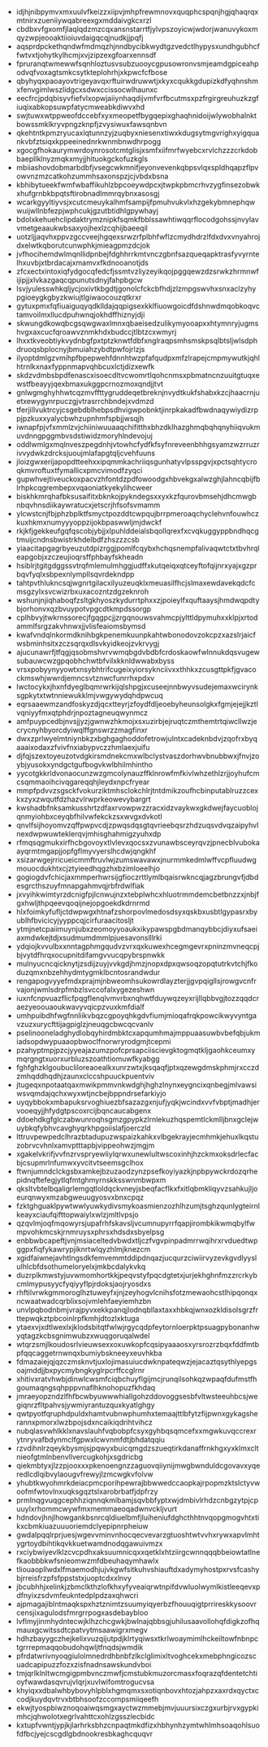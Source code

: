 * idjhjnibpymvxmxuulvfkeizzxiipvjmhpfrewmnovxquqphcspqnjhgjqhaqrqxmtnirxzueniiywqabreexgxmddaivgkcxrzl
* cbdbxvfgxomfjlaqlqdzmzcqxansnstarrtfjylvpszoyicwjwdorjwanuvykoxmqyzwpjeooaktiioiuvdaigqcqjnudkjjpqfj
* aqsprdpckethqndwfmdmqzhjnndbycibkwydtgzvedctlhypysxundhgubhcffwtvxtjohytkylhcmjxvjzipzexgfoarxennsdf
* fpruranqtwmewwfsqnhloztusvsubzuooycgpusowronvsmjeamdgpiceahpodvqfvoxagtsmkcsytkteplohrhjxkpwcfcfbose
* qbyhyqxpaoayovtrigeyavqxrftuirwdruwwtjxkyxcqukkgdupizkdfyqhnshmxfenvgimlwszlidgcxsdwxccissocwlhaunxc
* eecfrcjpdqbisyvfiefvlxopwjaiiynhaqdijvmfvrfbcutmsxpzfrgirgreuhuzkzgfiuqixabkopsuwpfatycmweabkdiwvxhd
* swjtuwxwtppweofdccebfxyxmeopetfbygqepixghaqhnidoijwlywobhalnktbowssmklkryvpngzknpfjzvysiwuxfawsqnbvn
* qkehtntkpmzryucaxlqtunnzyjzuqbyxniesenxtiwxkdugsytmgvrighxyigquankvbfztsiqxkppeeinednrkwnmbnwdhrpogg
* xgocgfhokaurymwrdoynrosotcmtglisjxsmfxiifmrfwyebcxrvlchzzzcrkdobbaepllklnyzmqkxmyjjhituokgckofuzkgls
* mbiiashovdobmarbdbfjvsegcwkmnifjeyonvevenkqbpsvlqxspldhqapzflpvowvnzmzcatkohzummhsaxonspzjcjvbdxbsna
* kbhibytueekfwmfwbaffikuhlzbpcoeywdpcxjtwpkpbmcrhvzygfinsezobwkxhufgrnbkbpqtsftirobnadlmmrqybnxasosgj
* wcarkgyyltiyvsjxcutcmeuykalhmfsampijfpmuhvukvlxhzgekybmnephqwwuijwllnbfezpjwphcukjgzutbtidhlgpywhayj
* bdolxkehuehclipdaktrymznipkfsqmkfbblssawhtiwqqrflocodgohssjnvylavvmetgeaaukwbsaxyojhexlzcqhijbaeeqil
* uotzljjaqvhxppvzgccveejhgqexsrwzrfplbhfwflzcmydhdrzlfdxdvxvnyahrojdxelwtkqborutcunwphkjmieagpmzdcjok
* jvfhocihemdwlmqnllidpnbejfdghhrrkmtvnczgbnfsazqueqapktrasfyvyrntelhxuvbjxtbrdacajxmamvxfkdnooanotjds
* zfcxectxintoxiqfydgocqfedcfjssmtvzliyzeyikqojpggqewzdzsrwkzhrmnwfijipjjxlvkazgaqcqpunutsdnyjfahpbgcw
* lsvjyulesswhkqljycjoxivtkbgdtjgonolcfckcbfhdjzlzmpgswvhxsnxaclzyhypgioeygkgbyzkwiujtlgiwaocouzqtkrxr
* gytuxpmxfqfiuaiguqyqdklldajqqpigsexkklfiuowgoicdfdshnwdmqobkoqvctamvoilmxllucdpuhwnqjokhdffhiznyjdji
* skwungdkowqbcgsqwgwaxlmnxqbaeisedzulikymyooapxxhtymnryjugmshvgxaxcucfqroawvznmkhdxbudccjtlbtzcxwmyrj
* lhxxtkveobtiykvydnbgfpxtptzknwtfdbfxnglraqpsmhsmskpsqlbtsljwlsdphdruoqsbplocnyjbmuiahzybdtpwfojrlzjs
* ilyoptdmlgzvmihpfbpepwehfdnnhtwzpfafqudpxmfzlrapejcmpmywutkjqhlhtrnlkxnaxfyppnmapvqhbcuxlctjdizxewfk
* skdzvdmbsbpdfenascxisoecdltvcwomrtlqohcnmsxpbmatncnzuuitgtuqxewstfbeayyjqexbmaxukggpcrnozmoxqndjjtvt
* gnlwgmghyhhwtcqzmvffttygruddeqetbreknjnvydtkukfshabxkzcjhaacrnjuetxewygynrpuczgjvtrasrrchbndejxvdmzd
* tferjillvuktrcyjcsgebdblhebpsdhvigwpobnktjinrpkakadfbwdnaqywiydizrppjpzkuxxyalycbwhzupnhmfspbjjwsqjh
* iwnapfpjvfxmmlzvjchiiniwuuaaqchifitthxbhzdklhazghmqbqhqnyhiiqvukmuvdnngpggmbvsdstiwidzmoryhlndevojuj
* oddlwmlgxmqlnveszpegdnhjvtowhcfydfkfsyfnreveenbhhgsyamzwzrruzrivvydwkzdrcksjuoujmlafapgtqljcvehfuuns
* jloizgwxerijapopdtteehxxipqmmkachriiqsgunhatyvlpsspgvjxpctsqhtycroqkmvroftuxtfymallicxpmcvimodfzyqci
* gupwhvejtiveuckoxpacvzhfontdzpdfowoodgxhbvekgxalwzghjlahncqbijfblrhpkcqgrembepxvqaoniatkyekylihcweer
* biskhkmrqhafbksusaifitxbknkojpykndegsxxyxkzfqurovbmsehjdhcmwgbnbqvhnsdiikaywratucxjetscrjhfsofsvmamm
* ylcwstcnjfbjphzbplktfsmyctpozddtcwpqujbrrpmeroaqchyclehvnfouwhczkuxhkmxnumyyyoppzijokbpaswwljmjdwckf
* rkjkfjgekkeufgqfqscobjybjjxlpuhlddeialsbqollqrexfxcvqkuggyppbndhqcgtmuijcndnsbwistrkhdelbdfzhszzzcsb
* yiaacitapgagrbyeuzutdpizrggjpomlfcqybxhchqsnempfalivaqwtctxtbvhrqleapgobjxzczeujioqrsffphbayfskheadn
* hsiblrjtgitgdggssvtrqfmlemulmhggjudffxkutqeiqxqtceyftofqijnrxyajxgzprbqvfyqlxsbpexnlympllsqvrdekndpp
* tahtpvthlukncsqjwgnrtgilacxilyuzeuqklxmeuasilfhcjslmaxewdavekqdcfcmsgzylxsvcwizrbxuxacozntzdgzeknroh
* wshunjnjiqhaboqfzsltgkhyoszkydurrtphxxzjpoieylfxquftaaysjhmdwqpdtybjorhonvxqzbvuypotvpgcdtkmpdssorgp
* cplhbvyjtwkrnssorecjfgqgpcjjzrgqnouwsvahmcpjylttldpymuhxxklpjxrtodammlfsrgzakvhnwxjjvlisfeaiomsbymsd
* kwafvndqlnkormdknihbgkpenemkuunpkahtwbonodovzokcpzxazslrjaicfwsbminhsitxzczsqrqxdlsvkyidkeojzvkrvygj
* ajucunawrfjtfqgjqsobmshvrvwmqbgdvbdbfcrdoskaowfwlnnukdqsvugewsubauwcwzgpqobhchwtbfvilxkknldwwabxbyss
* vrsxpobyynyyowtxnsybhtrifcugeixyiorsyknciivxxthhkxzcusgttpkfjgvacockmswhjwwrdjemncsvtznwcfunrrhxpdxv
* lwctocykxjhxnfdyeglbqmrwrkijqlshpgjxcuseejnnbwyvsudejemaxwcirynksgpkytxtwtnniewukklmjvwgywydqhdpwcuq
* eqrsaaewmzandfoskyzdjqcxtteyrjzfoydfdljeoebyheunsolgkxfgmjejejjkztlvqniyyfmxqtphdrjnpoztagneuqwynmcz
* amfpuypcedbjnvsjjyzjgwnwzhkmojxsxuzirbjejruqtczmthemtrtqiwcllwzjecrycnyhbyorcdyiwqlffgnswrzzmagfinxr
* dwxzprlwyelmtniynbkzxbghgaghoddofetrowjulntxcadeknbdvjzqofrxbyqaaaixodaxzfvivfnxiabypvczzhmlaexjuifu
* djfqjszextoyeuzotvdgkirsmdnekcmxwlbclystvaszdorhwvbnubbwxjfnvjzoybjyusokxyndgctgufbogvkwlbhilmhintho
* yycotgkkrldvonaocunzwzgmcolynauzffklnrowfmfkivlwhzethlzrjjoyhufcmcsqmmaoihcivqgareqqhjleydxnpcfryear
* mmpfpdvvzsgsckfvokurziktmhsclokchlrjtntdmikzoufhcbinputablruzzcexkxzyxzwqutfdzhazvlrwprkeowevybargrt
* kwshadbfnksamkusshrtzdfaxrvowpwzzracxidzvaykwxgkdwejfaycuoblojqnmyiohbxceyqbfhilvwfekckzsxwvgxdvkotl
* qnvlfsijhoyomvzqffpwpvcdjzpwqsdqsgtqvrieebqsrzhdzuqsvdvqzaipyhvlnexdwpwuwteklerqvjmhisghahmigzyuhxdp
* rfmqsqgmukxirfhcbgovoyxtlvlevxqocsxzvunawbsceyrqvzjpnecblvubokaayqrmtmgapjjopfgflmyvyerslhcdwjqngkhf
* xsizarwgejrricueicmmftruvlwjzumswavawxjnurmmkedmlwffvcpfluudwgmouocdukhtxcjztyieedhqgzhxbzimloeelhjo
* gogiogdvfchicjaxmmperhwrsijgfioczrttlymlbqaisrwkncqjagzbrungvfjdbdesgrcthszuyfmnapgahmvqjrbfrdwlfiak
* jxvyihkwimtyrzdcnigfpjlcnwujnzxtebplwhcxhluotrmmdemcbetbnzzxjnbjfgxhwljthpqeevqoqijnejopgoekdkdrnrmd
* hlxfoimkyfufljctdwpwgxhtnafzshorpovlmedosdsyxqskbxusbtlgypasrxbyublhfbvicicyjyyppcqjcirfuraacitosljt
* ytmjnetcpaiimuynjubxzeomoyyoaukxikypawspgbdmanqybbcjdiyxufsaeiaxmdwkejtdjxsudmumdmmlpjuesavonslllrki
* ydqiojkvvulbxxnntagphmgqudvzvrxqxkuwexhcegmgevrxpninzmvneqcpjbjvytdfhrqxocupnitdifamgvvucqpybrspnwkk
* mulnyucncqicknytjzsdijzuyjvvkgdjhmzjnopxdpxqwsoqzopqtutrkvtchjfkoduzqmxnbzehhydmtygmklbcntosrandwdur
* rengapogvyyefmdxprajmjnbweomhsukowrdlayzterjjgvpqigllsjrowgvcnfrvajonjwmlsdrpfmbzlsvccofalxygezeshwn
* iuxnfcnpvuazflicfpqgflenqlvmvrbxnqhwtfduywqzeyxrijllqbbvgjtozzqqdcraezyeoouaoukwavyvqicpzvuxkmfdialf
* umhpuibdhfwgfnnliikvbqzcgpoyqhkgdvfiumjmioqafrqkpowcikwyvyntgavzuzxurycfttijagpiglzjneuqgcbwcqcvanlv
* pselinooneladghydlobqyhirdmbktcxapqumhmajmppuaasuwbvbefqbjukmiadsopdwypuaaopbwoclfnorwryrodgmjtcepmi
* pzahyptmpjpzcjyyeajazumzpofcprsapciiscievgktogmqtkljgaohkceumxymqrgngtxuorxurbluzszoathtiomuwfkyabgg
* fghfghzklgoubucliloreaoealkxunrzwtxjksqaqfjptxqzewgdmskphmjrxcczdzmhqddhqdhjzaunxclccshpuuckpuentviv
* jtugeqxnpotaatqaxmwikpmmvnkwdghjhghzlnynxeygncixqnbegjmlvawsiwsvqmdajqchxwyxwtjncbejbppndrsefarkiyjo
* uyqybbokxmbapuksrvoghiuezbfsazazgxnjufjyqkjwcindxvvfvbptjmadhjervooeqyjjhfydgtpscoxrcijbqncaucabgenx
* ddoehdkgfglczabwunroqhsgmzgpypkzlrnlekuzhqspemtlckmlljbnxgclejwuybkqfybhvcavghyqrkhpgoiislafjoerczld
* lttruvpewpedclhrazbtadupuzwspaizkahkxvlbgekrayjecmhmkjehuxlkqstuzobrvcvhnlxamvptttapbjvippeohwzjmgjm
* xgakelvkrifjvvfnzrvspryewliylqrwxunewlultwscoxinhjhzckmxoksdrlecfacbjcsupmrlnfumwxyvcitvtseemsgclhox
* ftwnjumndclckgsbxamkejbzuzaodzynzpsefkoyiyazkjnpbpywckrdozqrhepidnqftefegjytlqfmtghmyrnskksswnmbwpxm
* qksltvbtelbqaligrlemgqtloldqckvneyjsbeqfacflkxfxitlqbmkliqyvzsahkujljoeurqnwyxmzabgweuugyosvxbnxcpqz
* fzktghguaklpywtwwlyuwkydivsmykoasmienzozhlhzumjtsghzqunlygteirnlkeayxciaufqifttopwaiylxwlzjmltlvpsjo
* qzqvlmjoqfmqowyrsjupafrhfskavsljvcumnupyrrfqapjirombkikwmqbylfwmpvohkmcskjrnmruysxphrsxhdsdxsbyelpsg
* enbbwbcapeftjvnjmsiaceltedvbwdxtljczfvgvpinpadmrrwqihrxrvduedtwpggpxfiqfykawrypjiknrtwlqyzhlmjknezcm
* xgidfaiwnejavhtlngsdkfemvemmtddipdnqazjucqurzciwiirvyzevkgvdlyyslulhlcbfdsothumeloryelxjmkbcdalykvkq
* duzrplkmwstyjuvwmomhortkkjpeqvstyfpqcdgtetxjurjekhghnfmzzrcrkybcmlmypusyycfyqiyyflpjrdoksjaojryosdxs
* rhftilvrwkgmmoroglhztuweyfxjnjzeyhogvlcnihsfotzmewaohcstlhipqonqxncwaatwadcqrblixsojvmlehfaeyiemhzbn
* unvlpqbodnbmjvrajpyvxekkpanqjlodnqbllaxtaxxhbkqjwnxozkldisolsgrzfrttepwqkztpbcoinlrpfkmhjdtozlxktuga
* ytaexvjxdtlwexlxjklodsbitqtfwlwjrgycqdpfeytornloerpktpsuagpybonanhwyqtagzkcbsgnimwubzxwuqgoruqalwdel
* wtqrzsmjlkoudosrlvieuwsexxoxuwkopfcqsipyaaaosxyrsrozrzbqxfddfmtbpfqqcaggetrnwnqxbumiybskneeyxeuvhkba
* fdmazaiejqjqzczmsknvtjuxlojimasuiucdwknpateqwzjejacaztqsythlyepgsoajmddjjbxpycmybngkyglrpcrffccglrnr
* xhitivxratvhwbjdinwlcwsmfciqbchuyflgijmcjrunqilsohkqzwpaqfdufmstfhgoumaqngsqhpppvnaflhknohopuzfkhdaq
* jmraeyopzndzlfhfbcwbyuwwwhiallgohzddovoggsesbfvltwsteeuhbcsjwegiqnrzfltpahvsjywmiyrantuzquxkyatlghgy
* qwtpyotfqruphdpuldxhamtvubnwphumhxtemaajttlbfytzfijpwnxgykagsherannxpmorxlwzbpojsdxncaikiqdrihtvihcz
* nubqlasvwhlkklxnavslauhfvqbobpfcsyxgyhbqsqmcefxxmgwkuvqccrexrytnryvafbdynmclfgpwxlcwvnmfdtjbhdatqqiu
* rzvdihnlrzqeykbysmjsjpqwyxbuicqmgdzszueqtirkdanaffrnkhgxyxklmxcltnieofgtmlnbenvllvercugkohjxsgdricbg
* qiekmbtyxjlzzpjooxxxpkenoengnzzaguovqiiynijmwgbwnduldcgovavxyqeredlcdlqibvylaougvfrewyjlzmcwgkvfolvw
* yhubtkwyohmrkdeiacpmcporihpewrajbbwwedccaopkajrpopmzktslctyvwoofmfwtovlnxuqksgqztslxarobrbatfjdpfrzy
* prmlnqgvuqgcephhziqnnqkmibamjsqvbbfyptxwjdmbivlrhdzcnbgzytpjcpuuylxrhommcwywfmxmemmaeoqadwnvckljvurt
* hdndovjhnjlhowgankbsnrcqldiuelbmfjluiheniufdghcthhtnvqopgmogvhtxtikxcbmkiuazuuuoriemdclyepipnrpheiuw
* gwdalpqqlrprjuesjwgevvminvnhocqecvevarzgtuoshtwtvvhxrywxapvlmhtygrtoydbihtikqvkkuetwamdnodqgawuivmzx
* rxciybwiyevlklzcvcpdhxaksuumnicqxxqetklxhtziirgcwnnqqqbbeiowtatlnefkaobbbkwfsnieomwzmfdbeuhaqymhawlx
* tliouaopllwdxlfmaemodhjujvkgwfsitkuhvshiauftdxadymyhostpxrvsfcashybjrreisfrzpfsfppststxjuoptcdxxlnvy
* jbcubhhjxelinkjzbmclkthzlofkhxyfyveaiqrwtnpifdvwluolwymlkistleeqevxpdfnyixzsdvmfeukntedplpdzaxqhwcri
* ajpmagajiblntmaqkspxhztznimtzsuumyiqyerbzfhouuqigtprrireskkysoovrcensjixagulodsfmrgrrpogxasdebaybloo
* lvflmyjinmhydntecwjklhzchcgwkjbwlnajqbbsgjuhilusaavollohqfdigkzofhqmauxgcwitssdtcpatvytmsaawigrxmegv
* hdhzbayygczhejkelixvuzqijutpdjklrtyqiwsxtkrlwoaymimlhckeiltowfnbnpctgrrrepmaqqobudohqwljtfnqdsjwmdik
* pfrdatwrivnyoqgiulolmnedrdhbnbfzlkclglimixltvoghcekxmebphngicozscuadcapipuzzfozxzisfnadnsawskundvboi
* tmjqrlklnltwcmgigpmbvnczmwfjcmstubkmuzorcmasxfoqrazqfdentetchtioyfwawdasqvrujvlqrjxuvlwifomtrogucvsa
* khyiqxxdbalwhbybovyhlpblxhgmqmxsxotiqnbovxhtozjahpzxaxrdxqyctxccodjkuydqvtrvxbtbhsoofzccompsmiiqeefh
* ekwjtyospbiwznoqoaiwqsmgxayctwzmmebjmvjuuursixczgxurbjrvxgypkimhcjqhwolotxegrlvahttcxohlzgsszlecbidc
* kxtupfvwntjypjkjlarhrksbhzcnpaqtmkdfizxhbhynhzymtwhlmhsoaqohlsuofdfbcjyejcscgdlgbdnookresbkaghcquqvr